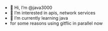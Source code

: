 - 👋 Hi, I’m @java3000
- 👀 I’m interested in apis, network services
- 🌱 I’m currently learning java
- for some reasons using gitflic in parallel now

<!---
java3000/java3000 is a ✨ special ✨ repository because its `README.md` (this file) appears on your GitHub profile.
You can click the Preview link to take a look at your changes.
--->

